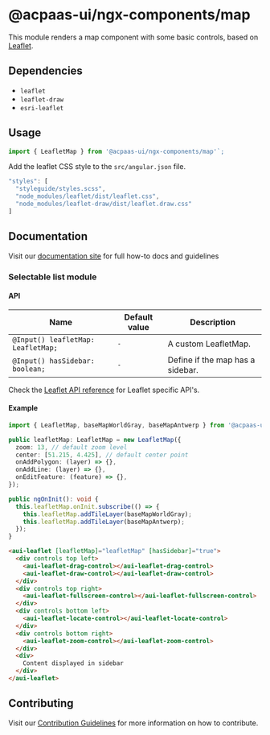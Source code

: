 # @acpaas-ui/ngx-components/map

This module renders a map component with some basic controls, based on [Leaflet](https://leafletjs.com).

## Dependencies
* `leaflet`
* `leaflet-draw`
* `esri-leaflet`

## Usage

```typescript
import { LeafletMap } from '@acpaas-ui/ngx-components/map'`;
```

Add the leaflet CSS style to the `src/angular.json` file.
```typescript
"styles": [
  "styleguide/styles.scss",
  "node_modules/leaflet/dist/leaflet.css",
  "node_modules/leaflet-draw/dist/leaflet.draw.css"
]
```

## Documentation

Visit our [documentation site](https://acpaas-ui.digipolis.be/) for full how-to docs and guidelines

### Selectable list module

#### API

| Name         | Default value | Description |
| -----------  | ------ | -------------------------- |
| `@Input() leafletMap: LeafletMap;` | `-` | A custom LeafletMap. |
| `@Input() hasSidebar: boolean;` | `-` | Define if the map has a sidebar. |

Check the [Leaflet API reference](https://leafletjs.com/reference-1.3.0.html) for Leaflet specific API's.

#### Example

```typescript
import { LeafletMap, baseMapWorldGray, baseMapAntwerp } from '@acpaas-ui/ngx-components/map';

public leafletMap: LeafletMap = new LeafletMap({
  zoom: 13, // default zoom level
  center: [51.215, 4.425], // default center point
  onAddPolygon: (layer) => {},
  onAddLine: (layer) => {},
  onEditFeature: (feature) => {},
});

public ngOnInit(): void {
  this.leafletMap.onInit.subscribe(() => {
    this.leafletMap.addTileLayer(baseMapWorldGray);
    this.leafletMap.addTileLayer(baseMapAntwerp);
  });
}
```

```html
<aui-leaflet [leafletMap]="leafletMap" [hasSidebar]="true">
  <div controls top left>
    <aui-leaflet-drag-control></aui-leaflet-drag-control>
    <aui-leaflet-draw-control></aui-leaflet-draw-control>
  </div>
  <div controls top right>
    <aui-leaflet-fullscreen-control></aui-leaflet-fullscreen-control>
  </div>
  <div controls bottom left>
    <aui-leaflet-locate-control></aui-leaflet-locate-control>
  </div>
  <div controls bottom right>
    <aui-leaflet-zoom-control></aui-leaflet-zoom-control>
  </div>
  <div>
    Content displayed in sidebar
  </div>
</aui-leaflet>
```

## Contributing

Visit our [Contribution Guidelines](../../CONTRIBUTING.md) for more information on how to contribute.
